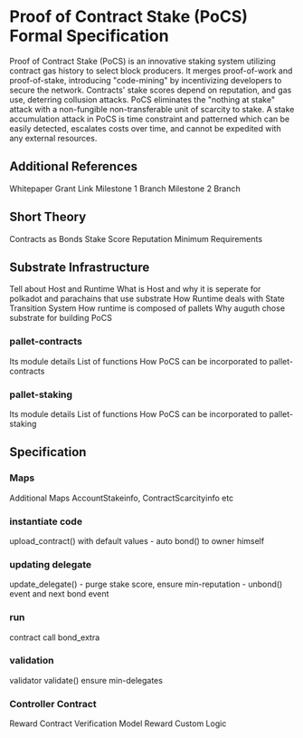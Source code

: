 # Proof of Contract Stake (PoCS) Formal Specification

Proof of Contract Stake (PoCS) is an innovative staking system utilizing contract gas history to select block producers. It merges proof-of-work and proof-of-stake, introducing "code-mining" by incentivizing developers to secure the network. Contracts' stake scores depend on reputation, and gas use, deterring collusion attacks. PoCS eliminates the "nothing at stake" attack with a non-fungible non-transferable unit of scarcity to stake. A stake accumulation attack in PoCS is time constraint and patterned which can be easily detected, escalates costs over time, and cannot be expedited with any external resources.

## Additional References

Whitepaper
Grant Link
Milestone 1 Branch
Milestone 2 Branch

## Short Theory

Contracts as Bonds
Stake Score
Reputation
Minimum Requirements

## Substrate Infrastructure

Tell about Host and Runtime
What is Host and why it is seperate for polkadot and parachains that use substrate
How Runtime deals with State Transition System
How runtime is composed of pallets
Why auguth chose substrate for building PoCS

### pallet-contracts

Its module details
List of functions
How PoCS can be incorporated to pallet-contracts

### pallet-staking

Its module details
List of functions
How PoCS can be incorporated to pallet-staking

## Specification

### Maps

Additional Maps AccountStakeinfo, ContractScarcityinfo etc

### instantiate code

upload_contract() with default values - auto bond() to owner himself

### updating delegate

update_delegate() - purge stake score, ensure min-reputation - unbond() event and next bond event

### run

contract call bond_extra

### validation 

validator validate() ensure min-delegates 

### Controller Contract

Reward Contract Verification Model
Reward Custom Logic